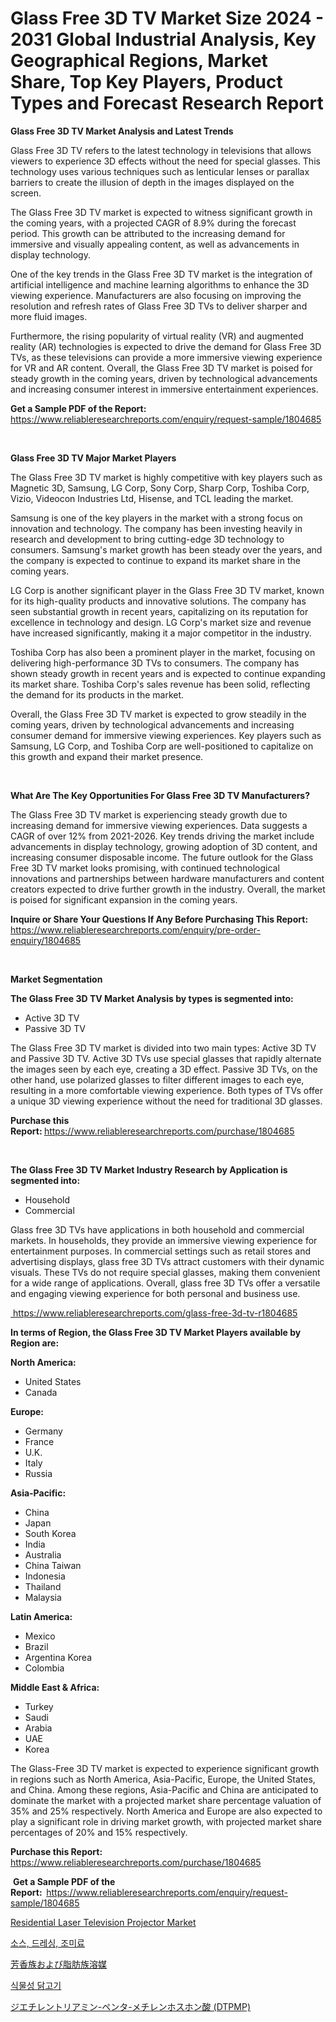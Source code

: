 <p><h1>Glass Free 3D TV Market Size 2024 - 2031 Global Industrial Analysis, Key Geographical Regions, Market Share, Top Key Players, Product Types and Forecast Research Report</h1></p><p><strong>Glass Free 3D TV Market Analysis and Latest Trends</strong></p>
<p><p>Glass Free 3D TV refers to the latest technology in televisions that allows viewers to experience 3D effects without the need for special glasses. This technology uses various techniques such as lenticular lenses or parallax barriers to create the illusion of depth in the images displayed on the screen.</p><p>The Glass Free 3D TV market is expected to witness significant growth in the coming years, with a projected CAGR of 8.9% during the forecast period. This growth can be attributed to the increasing demand for immersive and visually appealing content, as well as advancements in display technology.</p><p>One of the key trends in the Glass Free 3D TV market is the integration of artificial intelligence and machine learning algorithms to enhance the 3D viewing experience. Manufacturers are also focusing on improving the resolution and refresh rates of Glass Free 3D TVs to deliver sharper and more fluid images.</p><p>Furthermore, the rising popularity of virtual reality (VR) and augmented reality (AR) technologies is expected to drive the demand for Glass Free 3D TVs, as these televisions can provide a more immersive viewing experience for VR and AR content. Overall, the Glass Free 3D TV market is poised for steady growth in the coming years, driven by technological advancements and increasing consumer interest in immersive entertainment experiences.</p></p>
<p><strong>Get a Sample PDF of the Report:&nbsp;</strong> <a href="https://www.reliableresearchreports.com/enquiry/request-sample/1804685">https://www.reliableresearchreports.com/enquiry/request-sample/1804685</a></p>
<p>&nbsp;</p>
<p><strong>Glass Free 3D TV Major Market Players</strong></p>
<p><p>The Glass Free 3D TV market is highly competitive with key players such as Magnetic 3D, Samsung, LG Corp, Sony Corp, Sharp Corp, Toshiba Corp, Vizio, Videocon Industries Ltd, Hisense, and TCL leading the market. </p><p>Samsung is one of the key players in the market with a strong focus on innovation and technology. The company has been investing heavily in research and development to bring cutting-edge 3D technology to consumers. Samsung's market growth has been steady over the years, and the company is expected to continue to expand its market share in the coming years.</p><p>LG Corp is another significant player in the Glass Free 3D TV market, known for its high-quality products and innovative solutions. The company has seen substantial growth in recent years, capitalizing on its reputation for excellence in technology and design. LG Corp's market size and revenue have increased significantly, making it a major competitor in the industry.</p><p>Toshiba Corp has also been a prominent player in the market, focusing on delivering high-performance 3D TVs to consumers. The company has shown steady growth in recent years and is expected to continue expanding its market share. Toshiba Corp's sales revenue has been solid, reflecting the demand for its products in the market.</p><p>Overall, the Glass Free 3D TV market is expected to grow steadily in the coming years, driven by technological advancements and increasing consumer demand for immersive viewing experiences. Key players such as Samsung, LG Corp, and Toshiba Corp are well-positioned to capitalize on this growth and expand their market presence.</p></p>
<p>&nbsp;</p>
<p><strong>What Are The Key Opportunities For Glass Free 3D TV Manufacturers?</strong></p>
<p><p>The Glass Free 3D TV market is experiencing steady growth due to increasing demand for immersive viewing experiences. Data suggests a CAGR of over 12% from 2021-2026. Key trends driving the market include advancements in display technology, growing adoption of 3D content, and increasing consumer disposable income. The future outlook for the Glass Free 3D TV market looks promising, with continued technological innovations and partnerships between hardware manufacturers and content creators expected to drive further growth in the industry. Overall, the market is poised for significant expansion in the coming years.</p></p>
<p><strong>Inquire or Share Your Questions If Any Before Purchasing This Report:</strong> <a href="https://www.reliableresearchreports.com/enquiry/pre-order-enquiry/1804685">https://www.reliableresearchreports.com/enquiry/pre-order-enquiry/1804685</a></p>
<p>&nbsp;</p>
<p><strong>Market Segmentation</strong></p>
<p><strong>The Glass Free 3D TV Market Analysis by types is segmented into:</strong></p>
<p><ul><li>Active 3D TV</li><li>Passive 3D TV</li></ul></p>
<p><p>The Glass Free 3D TV market is divided into two main types: Active 3D TV and Passive 3D TV. Active 3D TVs use special glasses that rapidly alternate the images seen by each eye, creating a 3D effect. Passive 3D TVs, on the other hand, use polarized glasses to filter different images to each eye, resulting in a more comfortable viewing experience. Both types of TVs offer a unique 3D viewing experience without the need for traditional 3D glasses.</p></p>
<p><strong>Purchase this Report:&nbsp;</strong><a href="https://www.reliableresearchreports.com/purchase/1804685">https://www.reliableresearchreports.com/purchase/1804685</a></p>
<p>&nbsp;</p>
<p><strong>The Glass Free 3D TV Market Industry Research by Application is segmented into:</strong></p>
<p><ul><li>Household</li><li>Commercial</li></ul></p>
<p><p>Glass free 3D TVs have applications in both household and commercial markets. In households, they provide an immersive viewing experience for entertainment purposes. In commercial settings such as retail stores and advertising displays, glass free 3D TVs attract customers with their dynamic visuals. These TVs do not require special glasses, making them convenient for a wide range of applications. Overall, glass free 3D TVs offer a versatile and engaging viewing experience for both personal and business use.</p></p>
<p><a href="https://www.reliableresearchreports.com/glass-free-3d-tv-r1804685">&nbsp;https://www.reliableresearchreports.com/glass-free-3d-tv-r1804685</a></p>
<p><strong>In terms of Region, the Glass Free 3D TV Market Players available by Region are:</strong></p>
<p>
    <p> <strong> North America: </strong>
        <ul>
            <li>United States</li>
            <li>Canada</li>
        </ul>
        </p> 
    <p> <strong> Europe: </strong>
        <ul>
            <li>Germany</li>
            <li>France</li>
            <li>U.K.</li>
            <li>Italy</li>
            <li>Russia</li>
        </ul>
        </p> 
    <p> <strong> Asia-Pacific: </strong>
        <ul>
            <li>China</li>
            <li>Japan</li>
            <li>South Korea</li>
            <li>India</li>
            <li>Australia</li>
            <li>China Taiwan</li>
            <li>Indonesia</li>
            <li>Thailand</li>
            <li>Malaysia</li>
        </ul>
        </p> 
    <p> <strong> Latin America: </strong>
        <ul>
            <li>Mexico</li>
            <li>Brazil</li>
            <li>Argentina Korea</li>
            <li>Colombia</li>
        </ul>
        </p> 
    <p> <strong> Middle East & Africa: </strong>
        <ul>
            <li>Turkey</li>
            <li>Saudi</li>
            <li>Arabia</li>
            <li>UAE</li>
            <li>Korea</li>
        </ul>
    </p>
    </p>
<p><p>The Glass-Free 3D TV market is expected to experience significant growth in regions such as North America, Asia-Pacific, Europe, the United States, and China. Among these regions, Asia-Pacific and China are anticipated to dominate the market with a projected market share percentage valuation of 35% and 25% respectively. North America and Europe are also expected to play a significant role in driving market growth, with projected market share percentages of 20% and 15% respectively.</p></p>
<p><strong>Purchase this Report: </strong><a href="https://www.reliableresearchreports.com/purchase/1804685">https://www.reliableresearchreports.com/purchase/1804685</a></p>
<p>&nbsp;<strong>Get a Sample PDF of the Report:&nbsp;&nbsp;</strong><a href="https://www.reliableresearchreports.com/enquiry/request-sample/1804685">https://www.reliableresearchreports.com/enquiry/request-sample/1804685</a></p>
<p><strong></strong></p>
<p><p><a href="https://github.com/LaceyZemlak1/Market-Research-Report-List-1/blob/main/residential-laser-television-projector-market.md">Residential Laser Television Projector Market</a></p><p><a href="https://github.com/RickyMetzDVM/Market-Research-Report-List-1/blob/main/3507732155446.md">소스, 드레싱, 조미료</a></p><p><a href="https://github.com/TysonKub/Market-Research-Report-List-1/blob/main/6030510146549.md">芳香族および脂肪族溶媒</a></p><p><a href="https://github.com/TitusBoyer1/Market-Research-Report-List-1/blob/main/2772162155445.md">식물성 닭고기</a></p><p><a href="https://github.com/RaeJenkins1952/Market-Research-Report-List-1/blob/main/3378329146548.md">ジエチレントリアミン-ペンタ-メチレンホスホン酸 (DTPMP)</a></p></p>